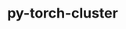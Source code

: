 ---
title: "py-torch-cluster"
layout: cache
categories: [package, develop]
meta: {"versions": ["1.6.3"], "compilers": ["apple-clang@=15.0.0", "gcc@=11.4.0"], "oss": ["ubuntu22.04", "ventura"], "platforms": ["darwin", "linux"], "targets": ["aarch64", "x86_64_v3"], "stacks": ["ml-darwin-aarch64-mps", "ml-linux-x86_64-cpu", "ml-linux-x86_64-cuda", "ml-linux-x86_64-rocm", "root"], "num_specs": 16, "num_specs_by_stack": {"ml-darwin-aarch64-mps": 5, "root": 16, "ml-linux-x86_64-cpu": 5, "ml-linux-x86_64-cuda": 5, "ml-linux-x86_64-rocm": 1}}
spec_details: [{"hash": "azqqvyxlwghzxnxfkvxm4etdmf3exjwd", "compiler": "apple-clang@=15.0.0", "versions": ["1.6.3"], "os": "ventura", "platform": "darwin", "target": "aarch64", "variants": ["build_system=python_pip", "~cuda"], "stacks": ["ml-darwin-aarch64-mps", "root"], "size": "-", "tarball": "https://binaries.spack.io/develop/build_cache/darwin-ventura-aarch64/apple-clang-15.0.0/py-torch-cluster-1.6.3/darwin-ventura-aarch64-apple-clang-15.0.0-py-torch-cluster-1.6.3-azqqvyxlwghzxnxfkvxm4etdmf3exjwd.spack"}, {"hash": "ojejvwwqgjonzdhgrym6lad4pymx56mp", "compiler": "apple-clang@=15.0.0", "versions": ["1.6.3"], "os": "ventura", "platform": "darwin", "target": "aarch64", "variants": ["build_system=python_pip", "~cuda"], "stacks": ["ml-darwin-aarch64-mps", "root"], "size": "-", "tarball": "https://binaries.spack.io/develop/build_cache/darwin-ventura-aarch64/apple-clang-15.0.0/py-torch-cluster-1.6.3/darwin-ventura-aarch64-apple-clang-15.0.0-py-torch-cluster-1.6.3-ojejvwwqgjonzdhgrym6lad4pymx56mp.spack"}, {"hash": "mkjvm4bwtjttu3qd6x3eeom2fr5u4vly", "compiler": "apple-clang@=15.0.0", "versions": ["1.6.3"], "os": "ventura", "platform": "darwin", "target": "aarch64", "variants": ["build_system=python_pip", "~cuda"], "stacks": ["ml-darwin-aarch64-mps", "root"], "size": "-", "tarball": "https://binaries.spack.io/develop/build_cache/darwin-ventura-aarch64/apple-clang-15.0.0/py-torch-cluster-1.6.3/darwin-ventura-aarch64-apple-clang-15.0.0-py-torch-cluster-1.6.3-mkjvm4bwtjttu3qd6x3eeom2fr5u4vly.spack"}, {"hash": "kx7xnxar4o4gfnudrp6u3ogf47ylamaw", "compiler": "apple-clang@=15.0.0", "versions": ["1.6.3"], "os": "ventura", "platform": "darwin", "target": "aarch64", "variants": ["build_system=python_pip", "~cuda"], "stacks": ["ml-darwin-aarch64-mps", "root"], "size": "-", "tarball": "https://binaries.spack.io/develop/build_cache/darwin-ventura-aarch64/apple-clang-15.0.0/py-torch-cluster-1.6.3/darwin-ventura-aarch64-apple-clang-15.0.0-py-torch-cluster-1.6.3-kx7xnxar4o4gfnudrp6u3ogf47ylamaw.spack"}, {"hash": "hhqxw7ok2yet37xm7aajywucvz4apef5", "compiler": "apple-clang@=15.0.0", "versions": ["1.6.3"], "os": "ventura", "platform": "darwin", "target": "aarch64", "variants": ["build_system=python_pip", "~cuda"], "stacks": ["ml-darwin-aarch64-mps", "root"], "size": "-", "tarball": "https://binaries.spack.io/develop/build_cache/darwin-ventura-aarch64/apple-clang-15.0.0/py-torch-cluster-1.6.3/darwin-ventura-aarch64-apple-clang-15.0.0-py-torch-cluster-1.6.3-hhqxw7ok2yet37xm7aajywucvz4apef5.spack"}, {"hash": "gqlcostaxgzer4anykzm5pbi5zyvvebq", "compiler": "gcc@=11.4.0", "versions": ["1.6.3"], "os": "ubuntu22.04", "platform": "linux", "target": "x86_64_v3", "variants": ["build_system=python_pip", "~cuda"], "stacks": ["ml-linux-x86_64-cpu", "root"], "size": "-", "tarball": "https://binaries.spack.io/develop/build_cache/linux-ubuntu22.04-x86_64_v3/gcc-11.4.0/py-torch-cluster-1.6.3/linux-ubuntu22.04-x86_64_v3-gcc-11.4.0-py-torch-cluster-1.6.3-gqlcostaxgzer4anykzm5pbi5zyvvebq.spack"}, {"hash": "evtcfrtrz432jvmwx7qxwqurtsyi2cyh", "compiler": "gcc@=11.4.0", "versions": ["1.6.3"], "os": "ubuntu22.04", "platform": "linux", "target": "x86_64_v3", "variants": ["build_system=python_pip", "+cuda"], "stacks": ["ml-linux-x86_64-cuda", "root"], "size": "-", "tarball": "https://binaries.spack.io/develop/build_cache/linux-ubuntu22.04-x86_64_v3/gcc-11.4.0/py-torch-cluster-1.6.3/linux-ubuntu22.04-x86_64_v3-gcc-11.4.0-py-torch-cluster-1.6.3-evtcfrtrz432jvmwx7qxwqurtsyi2cyh.spack"}, {"hash": "nsgrjouoj6ujic3o5v4sb57qzwzwzjoj", "compiler": "gcc@=11.4.0", "versions": ["1.6.3"], "os": "ubuntu22.04", "platform": "linux", "target": "x86_64_v3", "variants": ["build_system=python_pip", "~cuda"], "stacks": ["ml-linux-x86_64-cpu", "root"], "size": "-", "tarball": "https://binaries.spack.io/develop/build_cache/linux-ubuntu22.04-x86_64_v3/gcc-11.4.0/py-torch-cluster-1.6.3/linux-ubuntu22.04-x86_64_v3-gcc-11.4.0-py-torch-cluster-1.6.3-nsgrjouoj6ujic3o5v4sb57qzwzwzjoj.spack"}, {"hash": "dhsl2whkjnhjxcrst7uawpqntmqznboy", "compiler": "gcc@=11.4.0", "versions": ["1.6.3"], "os": "ubuntu22.04", "platform": "linux", "target": "x86_64_v3", "variants": ["build_system=python_pip", "+cuda"], "stacks": ["ml-linux-x86_64-cuda", "root"], "size": "-", "tarball": "https://binaries.spack.io/develop/build_cache/linux-ubuntu22.04-x86_64_v3/gcc-11.4.0/py-torch-cluster-1.6.3/linux-ubuntu22.04-x86_64_v3-gcc-11.4.0-py-torch-cluster-1.6.3-dhsl2whkjnhjxcrst7uawpqntmqznboy.spack"}, {"hash": "ldnccaulvhhzt6c3jipob5gljiusy753", "compiler": "gcc@=11.4.0", "versions": ["1.6.3"], "os": "ubuntu22.04", "platform": "linux", "target": "x86_64_v3", "variants": ["build_system=python_pip", "~cuda"], "stacks": ["ml-linux-x86_64-cpu", "root"], "size": "-", "tarball": "https://binaries.spack.io/develop/build_cache/linux-ubuntu22.04-x86_64_v3/gcc-11.4.0/py-torch-cluster-1.6.3/linux-ubuntu22.04-x86_64_v3-gcc-11.4.0-py-torch-cluster-1.6.3-ldnccaulvhhzt6c3jipob5gljiusy753.spack"}, {"hash": "5pdxnecfv6eplxpkze7fhaixoakot3jo", "compiler": "gcc@=11.4.0", "versions": ["1.6.3"], "os": "ubuntu22.04", "platform": "linux", "target": "x86_64_v3", "variants": ["build_system=python_pip", "~cuda"], "stacks": ["ml-linux-x86_64-cpu", "root"], "size": "-", "tarball": "https://binaries.spack.io/develop/build_cache/linux-ubuntu22.04-x86_64_v3/gcc-11.4.0/py-torch-cluster-1.6.3/linux-ubuntu22.04-x86_64_v3-gcc-11.4.0-py-torch-cluster-1.6.3-5pdxnecfv6eplxpkze7fhaixoakot3jo.spack"}, {"hash": "jzukoeg5iplvejcjnijsg5dkziejo2lh", "compiler": "gcc@=11.4.0", "versions": ["1.6.3"], "os": "ubuntu22.04", "platform": "linux", "target": "x86_64_v3", "variants": ["build_system=python_pip", "~cuda"], "stacks": ["ml-linux-x86_64-cpu", "root"], "size": "-", "tarball": "https://binaries.spack.io/develop/build_cache/linux-ubuntu22.04-x86_64_v3/gcc-11.4.0/py-torch-cluster-1.6.3/linux-ubuntu22.04-x86_64_v3-gcc-11.4.0-py-torch-cluster-1.6.3-jzukoeg5iplvejcjnijsg5dkziejo2lh.spack"}, {"hash": "zywcjjoct2irltsjny5xuag2mqlqbnzl", "compiler": "gcc@=11.4.0", "versions": ["1.6.3"], "os": "ubuntu22.04", "platform": "linux", "target": "x86_64_v3", "variants": ["build_system=python_pip", "+cuda"], "stacks": ["ml-linux-x86_64-cuda", "root"], "size": "-", "tarball": "https://binaries.spack.io/develop/build_cache/linux-ubuntu22.04-x86_64_v3/gcc-11.4.0/py-torch-cluster-1.6.3/linux-ubuntu22.04-x86_64_v3-gcc-11.4.0-py-torch-cluster-1.6.3-zywcjjoct2irltsjny5xuag2mqlqbnzl.spack"}, {"hash": "mchqc7xt555nwvu75ly4qh34pkwrfg6g", "compiler": "gcc@=11.4.0", "versions": ["1.6.3"], "os": "ubuntu22.04", "platform": "linux", "target": "x86_64_v3", "variants": ["build_system=python_pip", "+cuda"], "stacks": ["ml-linux-x86_64-cuda", "root"], "size": "-", "tarball": "https://binaries.spack.io/develop/build_cache/linux-ubuntu22.04-x86_64_v3/gcc-11.4.0/py-torch-cluster-1.6.3/linux-ubuntu22.04-x86_64_v3-gcc-11.4.0-py-torch-cluster-1.6.3-mchqc7xt555nwvu75ly4qh34pkwrfg6g.spack"}, {"hash": "n4wff4shpur4wfjdaszqcwb3yk42t3gn", "compiler": "gcc@=11.4.0", "versions": ["1.6.3"], "os": "ubuntu22.04", "platform": "linux", "target": "x86_64_v3", "variants": ["build_system=python_pip", "+cuda"], "stacks": ["ml-linux-x86_64-cuda", "root"], "size": "-", "tarball": "https://binaries.spack.io/develop/build_cache/linux-ubuntu22.04-x86_64_v3/gcc-11.4.0/py-torch-cluster-1.6.3/linux-ubuntu22.04-x86_64_v3-gcc-11.4.0-py-torch-cluster-1.6.3-n4wff4shpur4wfjdaszqcwb3yk42t3gn.spack"}, {"hash": "qipo3u36r3sllu33mrqvnbxltqdsb2in", "compiler": "gcc@=11.4.0", "versions": ["1.6.3"], "os": "ubuntu22.04", "platform": "linux", "target": "x86_64_v3", "variants": ["build_system=python_pip", "~cuda"], "stacks": ["ml-linux-x86_64-rocm", "root"], "size": "-", "tarball": "https://binaries.spack.io/develop/build_cache/linux-ubuntu22.04-x86_64_v3/gcc-11.4.0/py-torch-cluster-1.6.3/linux-ubuntu22.04-x86_64_v3-gcc-11.4.0-py-torch-cluster-1.6.3-qipo3u36r3sllu33mrqvnbxltqdsb2in.spack"}]
---